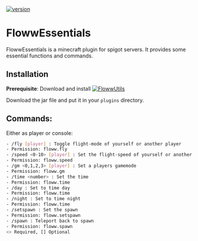[![version](https://img.shields.io/badge/Version-0.1.1-brightgreen)](https://gitlab.com/Kapitan_Floww/flowwutils/-/releases/0.1.0)

# FlowwEssentials

FlowwEssentials is a minecraft plugin for spigot servers. It provides some essential functions and commands.

## Installation

**Prerequisite**: Download and install [![FlowwUtils](https://img.shields.io/badge/Dependency-FlowwUtils-informational) ](https://gitlab.com/Kapitan_Floww/flowwutils)

Download the jar file and put it in your `plugins` directory.

## Commands:
Either as player or console:
```bash
- /fly [player] : Toggle flight-mode of yourself or another player
- Permission: floww.fly
- /speed <0-10> [player] : Set the flight-speed of yourself or another player 
- Permission: floww.speed
- /gm <0,1,2,3> [player] : Set a players gamemode
- Permission: floww.gm
- /time <number> : Set the time
- Permission: floww.time
- /day : Set to time day
- Permission: floww.time
- /night : Set to time night
- Permission: floww.time
- /setspawn : Set the spawn
- Permission: floww.setspawn
- /spawn : Teleport back to spawn
- Permission: floww.spawn
<> Required, [] Optional
```
